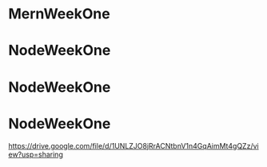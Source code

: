 ﻿# MernWeekOne
# NodeWeekOne
# NodeWeekOne
# NodeWeekOne
https://drive.google.com/file/d/1UNLZJO8jRrACNtbnV1n4GqAimMt4gQZz/view?usp=sharing
